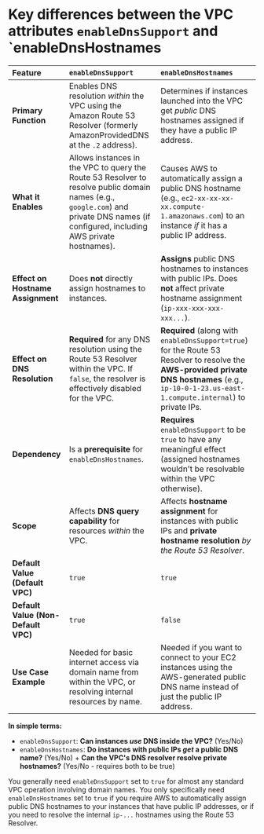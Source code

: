 # Key differences between the VPC attributes `enableDnsSupport` and `enableDnsHostnames

| Feature                             | `enableDnsSupport`                                                                                                                                                                     | `enableDnsHostnames`                                                                                                                                                                                |
| :---------------------------------- | :------------------------------------------------------------------------------------------------------------------------------------------------------------------------------------- | :-------------------------------------------------------------------------------------------------------------------------------------------------------------------------------------------------- |
| **Primary Function**                | Enables DNS resolution _within_ the VPC using the Amazon Route 53 Resolver (formerly AmazonProvidedDNS at the `.2` address).                                                           | Determines if instances launched into the VPC get _public_ DNS hostnames assigned if they have a public IP address.                                                                                 |
| **What it Enables**                 | Allows instances in the VPC to query the Route 53 Resolver to resolve public domain names (e.g., `google.com`) and private DNS names (if configured, including AWS private hostnames). | Causes AWS to automatically assign a public DNS hostname (e.g., `ec2-xx-xx-xx-xx.compute-1.amazonaws.com`) to an instance _if_ it has a public IP address.                                          |
| **Effect on Hostname Assignment**   | Does **not** directly assign hostnames to instances.                                                                                                                                   | **Assigns** public DNS hostnames to instances with public IPs. Does **not** affect private hostname assignment (`ip-xxx-xxx-xxx-xxx...`).                                                           |
| **Effect on DNS Resolution**        | **Required** for any DNS resolution using the Route 53 Resolver within the VPC. If `false`, the resolver is effectively disabled for the VPC.                                          | **Required** (along with `enableDnsSupport=true`) for the Route 53 Resolver to resolve the **AWS-provided private DNS hostnames** (e.g., `ip-10-0-1-23.us-east-1.compute.internal`) to private IPs. |
| **Dependency**                      | Is a **prerequisite** for `enableDnsHostnames`.                                                                                                                                        | **Requires** `enableDnsSupport` to be `true` to have any meaningful effect (assigned hostnames wouldn't be resolvable within the VPC otherwise).                                                    |
| **Scope**                           | Affects **DNS query capability** for resources _within_ the VPC.                                                                                                                       | Affects **hostname assignment** for instances with public IPs and **private hostname resolution** _by the Route 53 Resolver_.                                                                       |
| **Default Value (Default VPC)**     | `true`                                                                                                                                                                                 | `true`                                                                                                                                                                                              |
| **Default Value (Non-Default VPC)** | `true`                                                                                                                                                                                 | `false`                                                                                                                                                                                             |
| **Use Case Example**                | Needed for basic internet access via domain name from within the VPC, or resolving internal resources by name.                                                                         | Needed if you want to connect to your EC2 instances using the AWS-generated public DNS name instead of just the public IP address.                                                                  |

**In simple terms:**

- `enableDnsSupport`: **Can instances _use_ DNS inside the VPC?** (Yes/No)
- `enableDnsHostnames`: **Do instances with public IPs _get_ a public DNS name?** (Yes/No) + **Can the VPC's DNS resolver resolve private hostnames?** (Yes/No - requires both to be true)

You generally need `enableDnsSupport` set to `true` for almost any standard VPC operation involving domain names. You only specifically need `enableDnsHostnames` set to `true` if you require AWS to automatically assign public DNS hostnames to your instances that have public IP addresses, or if you need to resolve the internal `ip-...` hostnames using the Route 53 Resolver.

